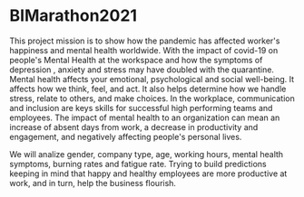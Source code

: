 # BIMarathon2021
This project mission is to show how the pandemic has affected worker's happiness and mental health worldwide.
With the impact of covid-19 on people's Mental Health at the workspace and how the symptoms of depression , anxiety and stress may have doubled with the quarantine. 
Mental health affects your emotional, psychological and social well-being. It affects how we think, feel, and act. It also helps determine how we handle stress, relate to others, and make choices. In the workplace, communication and inclusion are keys skills for successful high performing teams and employees. The impact of mental health to an organization can mean an increase of absent days from work, a decrease in productivity and engagement, and negatively affecting people's personal lives.

We will analize gender, company type, age, working hours, mental health symptoms, burning rates and fatigue rate. Trying to build predictions keeping in mind that happy and healthy employees are more productive at work, and in turn, help the business flourish.
